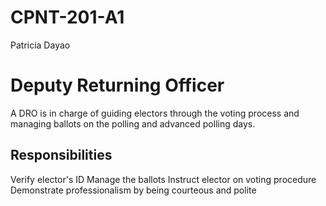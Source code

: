 # CPNT-201-A1
Patricia Dayao
# Deputy Returning Officer
A DRO is in charge of guiding electors through the voting process and managing ballots on the polling and advanced polling days.

## Responsibilities
Verify elector's ID
Manage the ballots
Instruct elector on voting procedure
Demonstrate professionalism by being courteous and polite
